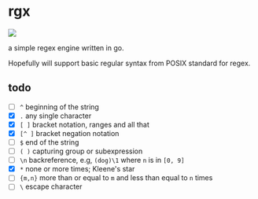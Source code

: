 # rgx

![](https://github.com/rhaeguard/rgx/actions/workflows/go.yml/badge.svg)

a simple regex engine written in go. 

Hopefully will support basic regular syntax from POSIX standard for regex.

## todo

- [ ] `^` beginning of the string
- [x] `.` any single character
- [x] `[ ]` bracket notation, ranges and all that
- [x] `[^ ]` bracket negation notation
- [ ] `$` end of the string
- [ ] `( )` capturing group or subexpression
- [ ] `\n` backreference, e.g, `(dog)\1` where `n` is in `[0, 9]`
- [x] `*` none or more times; Kleene's star
- [ ] `{m,n}` more than or equal to `m` and less than equal to `n` times
- [ ] `\` escape character 